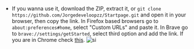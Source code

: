 * If you wanna use it, download the ZIP, extract it, or `git clone https://github.com/Jorgedeveloopzz/Startpage.git` and open it in your browser, then copy the link. In Firefox based browsers go to `about:preferences#home`, select "Custom URLs" and paste it. In Brave go to `brave://settings/getStarted`, select third option and add the link. If you are in Chrome check [this](https://support.google.com/chrome/answer/95314?hl=en&co=GENIE.Platform%3DDesktop).
![si](https://user-images.githubusercontent.com/80071604/153748775-941f7f2c-f709-4ae5-960c-afebea564d08.png)


